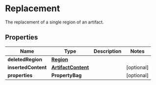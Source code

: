 

# Replacement

The replacement of a single region of an artifact.

## Properties

| Name | Type | Description | Notes |
|------------ | ------------- | ------------- | -------------|
|**deletedRegion** | [**Region**](Region.md) |  |  |
|**insertedContent** | [**ArtifactContent**](ArtifactContent.md) |  |  [optional] |
|**properties** | **PropertyBag** |  |  [optional] |



